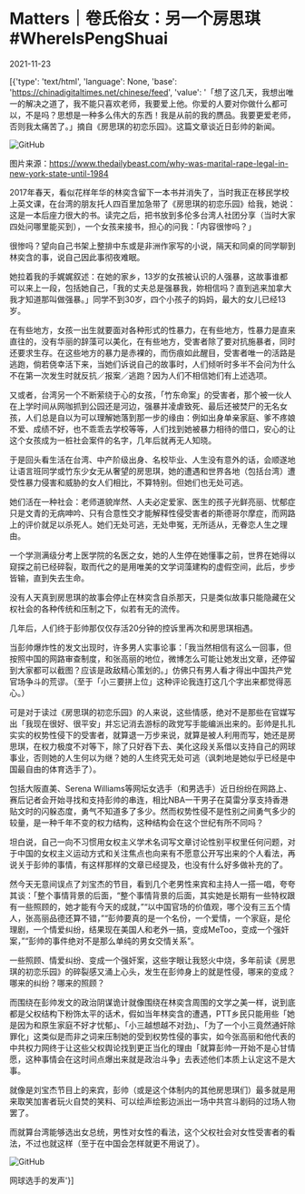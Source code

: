 # Matters｜卷氏俗女：另一个房思琪 #WhereIsPengShuai

2021-11-23

[{'type': 'text/html', 'language': None, 'base': 'https://chinadigitaltimes.net/chinese/feed', 'value': '「想了这几天，我想出唯一的解决之道了，我不能只喜欢老师，我要爱上他。你爱的人要对你做什么都可以，不是吗？思想是一种多么伟大的东西！我是从前的我的赝品。我要更爱老师，否则我太痛苦了。」摘自《房思琪的初恋乐园》。这篇文章谈近日彭帅的新闻。

![GitHub](https://chinadigitaltimes.net/chinese/files/2021/11/房思琪.jpg)

图片来源：https://www.thedailybeast.com/why-was-marital-rape-legal-in-new-york-state-until-1984

2017年春天，看似花样年华的林奕含留下一本书并消失了，当时我正在移民学校上英文课，在台湾的朋友托人四百里加急带了《房思琪的初恋乐园》给我，她说：这是一本后座力很大的书。读完之后，把书放到多伦多台湾人社团分享（当时大家四处问哪里能买到），一个女孩来接书，担心的问我：「内容很惨吗？」

很惨吗？望向自己书架上整排中东或是非洲作家写的小说，隔天和同桌的同学聊到林奕含的事，说自己因此事彻夜难眠。

她拉着我的手娓娓叙述：在她的家乡，13岁的女孩被认识的人强暴，这故事谁都可以来上一段，包括她自己，「我的丈夫总是强暴我，妳相信吗？直到逃来加拿大我才知道那叫做强暴。」同学不到30岁，四个小孩子的妈妈，最大的女儿已经13岁。

在有些地方，女孩一出生就要面对各种形式的性暴力，在有些地方，性暴力是直来直往的，没有华丽的辞藻可以美化，在有些地方，受害者除了要对抗施暴者，同时还要求生存。在这些地方的暴力是赤裸的，而伤痕如此醒目，受害者唯一的活路是逃跑，倘若侥幸活下来，当她们诉说自己的故事时，人们倾听时多半不会问为什么不在第一次发生时就反抗／报案／逃跑？因为人们不相信她们有上述选项。

又或者，台湾另一个不断萦绕于心的女孩，「竹东命案」的受害者，那个被一伙人在上学时间从网咖抓到公园还是河边，强暴并凌虐致死、最后还被焚尸的无名女孩，人们总是自以为可以理解她落到那一步的缘由：例如出身单亲家庭、爹不疼娘不爱、成绩不好，也不乖乖去学校等等，人们找到她被暴力相待的借口，安心的让这个女孩成为一桩社会案件的名字，几年后就再无人知晓。

于是回头看生活在台湾、中产阶级出身、名校毕业、人生没有意外的话，会顺遂地让语言班同学或竹东少女无从奢望的房思琪，她的遭遇和世界各地（包括台湾）遭受性暴力侵害和威胁的女人们相比，不算特别。但她们也无处可逃。

她们活在一种社会：老师道貌岸然、人夫必定爱家、医生的孩子光鲜亮丽、忧郁症只是文青的无病呻吟、只有合意性交才能解释性侵受害者的斯德哥尔摩症，而网路上的评价就足以杀死人。她们无处可逃，无处申冤，无所适从，无眷恋人生之理由。

一个学测满级分考上医学院的名医之女，她的人生停在她懂事之前，世界在她得以窥探之前已经碎裂，取而代之的是用唯美的文学词藻建构的虚假空间，此后，步步皆输，直到失去生命。

没有人天真到房思琪的故事会停止在林奕含自杀那天，只是类似故事只能隐藏在父权社会的各种传统和压制之下，似若有无的流传。

几年后，人们终于彭帅那仅仅存活20分钟的控诉里再次和房思琪相遇。

当彭帅爆炸性的发文出现时，许多男人实事论事：「我当然相信有这么一回事，但按照中国的网路审查制度，和张高丽的地位，微博怎么可能让她发出文章，还停留到大家都可以截图？应该是政敌精心策划的。」仿佛只有男人看才得出中国共产党官场争斗的荒谬。（至于「小三要拼上位」这种评论我连打这几个字出来都觉得恶心。）

可是对于读过《房思琪的初恋乐园》的人来说，这些情感，绝对不是那些在官媒写出「我现在很好、很平安」并忘记消去游标的政党写手能编派出来的。彭帅是扎扎实实的权势性侵下的受害者，就算退一万步来说，就算是被人利用而写，她还是房思琪，在权力极度不对等下，除了只好吞下去、美化这段关系借以支持自己的网球事业，否则她的人生何以为继？她的人生终究无处可逃（讽刺地是她似乎已经是中国最自由的体育选手了）。

包括大阪直美、Serena Williams等网坛女选手（和男选手）近日纷纷在网路上、赛后记者会开始寻找和支持彭帅的串连，相比NBA一干男子在莫雷分享支持香港贴文时的闪躲态度，勇气不知道多了多少。然而权势性侵不是性别之间勇气多少的较量，是一种千年不变的权力结构，这种结构会在这个世纪有所不同吗？

坦白说，自己一向不习惯用女权主义学术名词写文章讨论性别平权里任何问题，对于中国的女权主义运动方式和关注焦点也向来有不愿意公开写出来的个人看法，再说关于彭帅的事情，有这样那样的文章已经提及，也没有什么好多做补充的了。

然今天无意间误点了刘宝杰的节目，看到几个老男性来宾和主持人一搭一唱，夸夸其谈：「整个事情背景的后面，“整个事情背景的后面，其实她是长期有一些特权跟有一些照顾的，她才能有今天的成就，”“以中国官场的价值观，哪个没有三五个情人，张高丽品德还算不错，”“彭帅要真的是一个名份，一个爱情，一个家庭，是伦理剧，一个情爱纠纷，结果现在美国人和老外一搞，变成MeToo，变成一个强奸案，”“彭帅的事件绝对不是那么单纯的男女交情关系”。

一些照顾、情爱纠纷、变成一个强奸案，这些字眼让我怒火中烧，多年前读《房思琪的初恋乐园》的碎裂感又涌上心头，发生在彭帅身上的就是性侵，哪来的变成？哪来的纠纷？哪来的照顾？

而围绕在彭帅发文的政治阴谋诡计就像围绕在林奕含周围的文学之美一样，说到底都是父权结构下粉饰太平的话术，假如当年林奕含的遭遇，PTT乡民只能用些「她是因为和原生家庭不好才忧郁」、「小三越想越不对劲」、「为了一个小三竟然通奸除罪化」这类似是而非之词来压制她的受到权势性侵的事实，如今张高丽和他代表的中共权力网终于让这些父权舆论找到更正当化的理由「就算彭帅一开始不是心甘情愿，这种事情会在这时间点爆出来就是政治斗争」去表述他们本质上认定这不是大事。

就像是刘宝杰节目上的来宾，彭帅（或是这个体制内的其他房思琪们）最多就是用来取笑加害者玩火自焚的笑料、可以绘声绘影边派出一场中共宫斗剧码的过场人物罢了。

而就算台湾能够选出女总统，男性对女性的看法，这个父权社会对女性受害者的看法，不过也就这样（至于在中国会怎样就更不用说了）。

![GitHub](https://chinadigitaltimes.net/chinese/files/2021/11/WhereIsPengShuai.jpg)

网球选手的发声'}]